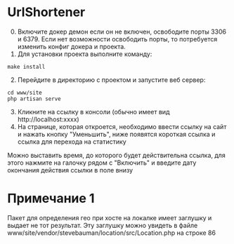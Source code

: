 # UrlShortener
0) Включите докер демон если он не включен, освободите порты 3306 и 6379. Если нет возможности освободить порты, то потребуется изменить конфиг докера и проекта.
1) Для установки проекта выполните команду:
```shell
make install 
```

2) Перейдите в директорию с проектом и запустите веб сервер:
```shell
cd www/site
php artisan serve
```

3) Кликните на ссылку в консоли (обычно имеет вид http://localhost:xxxx)
4) На странице, которая откроется, необходимо ввести ссылку на сайт и нажать кнопку "Уменьшить", ниже появятся короткая ссылка и ссылка для перехода на статистику

Можно выставить время, до которого будет действительна ссылка, для этого нажмите на галочку рядом с "Включить" и введите дату окончания действия ссылки в поле внизу


# Примечание 1
Пакет для определения гео при хосте на локалке имеет заглушку и выдает не тот результат. Эту заглушку можно увидеть в файле www/site/vendor/stevebauman/location/src/Location.php на строке 86
